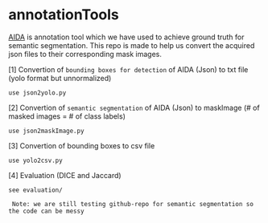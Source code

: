 # annotationTools

[AIDA](https://github.com/alanaberdeen/AIDA) is annotation tool which we have used to achieve ground truth for semantic segmentation. This repo is made to help us convert the acquired json files to their corresponding mask images. 


[1] Convertion of ``bounding boxes for detection`` of AIDA (Json) to txt file (yolo format but unnormalized)

    use json2yolo.py

[2] Convertion of ``semantic segmentation`` of AIDA (Json) to maskImage (# of masked images = # of class labels)

    use json2maskImage.py

[3] Convertion of bounding boxes to csv file

    use yolo2csv.py
    
[4] Evaluation (DICE and Jaccard)

    see evaluation/ 



  `` Note: we are still testing github-repo for semantic segmentation so the code can be messy``
